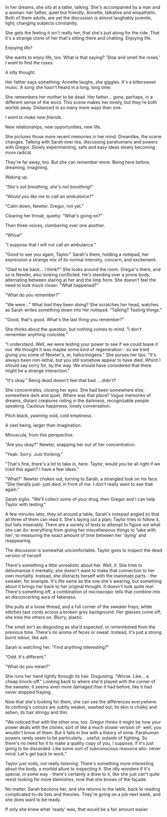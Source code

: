 In her dreams, she sits at a table, talking. She's accompanied by a man and a woman: her father, quiet but friendly; Annette, talkative and empathetic. Both of them adults, are yet the discussion is almost laughably juvenile, light, changing subjects constantly.

She gets the feeling it isn't really her, that she's just along for the ride. That it's a strange clone of her that's sitting there and chatting. Enjoying life.

Enjoying life?

She wants to enjoy life, too. What is that saying? 'Stop and smell the roses.' *I want to* find *the roses.* 

A silly thought. 

Her father says something: Annette laughs, she giggles. It's a bittersweet music. A song she hasn't heard in a long, long time.

She remembers her mother to be dead. Her father... gone, perhaps, in a different sense of the word. This scene makes her lonely, but they're both worlds away. Distanced in so many more ways than one. 

*I want to make new friends.*

New relationships, new opportunities, new life.

She pictures those more recent memories in her mind. Dreamlike, the scene changes. Talking with Sarah over tea, discussing parahumans and powers with Gregor. Slowly experimenting, safe and easy ideas slowly becoming more radical.

They're far away, too. But she can remember more. Being here before, dreaming, imagining. 

Waking up.

*"She's not breathing, she's not breathing!"*

*"Would you like me to call an ambulance?"*

"Calm down, Newter. Gregor, not yet."

Clearing her throat, quietly: "What's going on?"

Then three voices, clambering over one another.

"Whoa!" 

"I suppose that I will not call an ambulance." 

"Good to see you again, Taylor." Sarah's there, holding a notepad, her expression a strange mix of its normal intensity, concern, and excitement.

"Glad to be back... I think?" She looks around the room. Gregor's there, and so is Newter, also looking conflicted. He's standing over a prone body, alternating between staring at her and the limp form. She doesn't feel the need to look much closer. "What happened?"

"What do you remember?" 

"We were..." What *had* they been doing? She scratches her head, watches as Sarah writes something down into her notepad. "Talking? Testing things."

"Good, that's good. What's the last thing you remember?"

She thinks about the question, but nothing comes to mind. "I don't remember anything concrete."

"I understand. Well, we were testing your power to see if we could tease it out. We thought it was maybe some kind of regeneration - so we tried giving you some of Newter's, er, hallucinogens." She purses her lips. "It's always been non-lethal, but you still somehow appear to have died. Which I should say sorry for, by the way. We should have considered that there might be a strange interaction."

"It's okay." Being dead doesn't feel that bad. ...didn't?

She concentrates, closing her eyes. She had been somewhere else, somewhere dark and quiet. Where was that place? Vague memories of dreams, distant creatures roiling in the darkness, recognizable people speaking. Cautious happiness, lonely conversation.

Pitch black, yawning void, cold emptiness.

A vast being, larger than imagination.

Minuscule, from this perspective.

"Are you okay?" Newter, snapping her out of her concentration.

"Yeah. Sorry. Just thinking."

"That's fine, there's a lot to take in, here. Taylor, would you be all right if we tried this again? I have a few ideas."

"What?" Newter chokes out, turning to Sarah, a strangled look on his face. "She literally just- just *died*, in front of me. I don't really want to see that again."

Sarah sighs. "We'll collect some of your drug, then Gregor and I can help Taylor with testing."

A few minutes later, they sit around a table, Sarah's notepad angled so that all three of them can read it. She's laying out a plan; Taylor tries to follow it, but fails miserably. There are a variety of tests to attempt to figure out what she can do: everything from giving her miscellaneous things to 'take with her', to measuring the exact amount of time between her 'dying' and reappearing.

The discussion is somewhat uncomfortable. Taylor goes to inspect the dead version of herself.

There's something a little unrealistic about her. Well, *it*. She tries to dehumanize it mentally; she doesn't want to make that connection to her own mortality. Instead, she distracts herself with the inanimate parts - the sweater, for example. It's the same as the one she's wearing, but something about it brings her back to her original thought. It doesn't look quite *real*. There's something off, a combination of microscopic tells that combine into an disconcerting aura of fakeness.

She pulls at a loose thread, and a full corner of the sweater frays, white stitches taut cords across a broken grey background. Her glasses come off; she tries the others on. Blurry, plastic.

The smell isn't as disgusting as she'd expected, or remembered from the previous time. There's no aroma of feces or sweat. Instead, it's just a strong burnt odour, like ash.

Sarah is watching her. "Find anything interesting?"

"Odd. It's different."

"What do you mean?"

She runs her hand lightly through its hair. Disgusting. "Worse. Like... a cheap knock-off." Looking back to where she'd played with the corner of the sweater, it seems even *more* damaged than it had before, like it had never stopped fraying.

Now that she's looking for them, she can see the differences everywhere: its clothing's colours are subtly weaker, washed out; its skin is chalky and ashen; its hair stringy and thin.

"We noticed that with the other one, too. Gregor thinks it might be how your power deals with the clones, sort of like a much slower version of- well, you wouldn't know of them. But it falls in line with a theory of mine. Parahuman powers rarely seem to be particularly... useful, outside of fighting. So there's no need for it to make a quality copy of you, I suppose, if it's just going to be discarded. Like some sort of subconscious resource allo- never mind. Let's get back to work."

Taylor just nods, not really listening. There's something more interesting about the body, a morbid allure to inspecting it. She idly wonders if it's special, in some way - there's certainly a draw to it, like she just can't quite resist looking for more blemishes, now that she knows of the façade. 

No matter. Sarah beckons her, and she returns to the table, back to reading complicated to-do lists and theories. They're going on a job next week, and she does want to be ready.

If only she knew what 'ready' was, that would be a fair amount easier.
